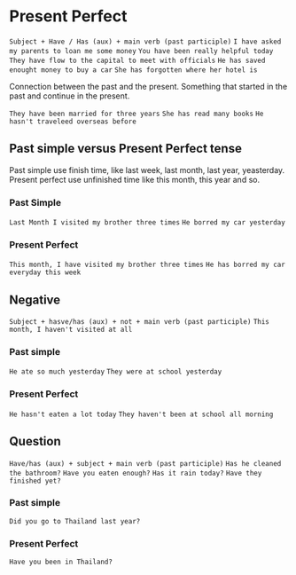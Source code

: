 # Present Perfect

```Subject + Have / Has (aux) + main verb (past participle)```
```I have asked my parents to loan me some money```
```You have been really helpful today```
```They have flow to the capital to meet with officials```
```He has saved enought money to buy a car```
```She has forgotten where her hotel is```

Connection between the past and the present.
Something that started in the past and continue in the present.

```They have been married for three years```
```She has read many books```
```He hasn't traveleed overseas before```

## Past simple versus Present Perfect tense

Past simple use finish time, like last week, last month, last year, yeasterday.
Present perfect use unfinished time like this month, this year and so.

### Past Simple
```Last Month I visited my brother three times```
```He borred my car yesterday```
### Present Perfect
```This month, I have visited my brother three times```
```He has borred my car everyday this week```

## Negative
```Subject + hasve/has (aux) + not + main verb (past participle)```
```This month, I haven't visited at all```

### Past simple
```He ate so much yesterday```
```They were at school yesterday```
### Present Perfect
```He hasn't eaten a lot today```
```They haven't been at school all morning```

## Question

```Have/has (aux) + subject + main verb (past participle)```
```Has he cleaned the bathroom?```
```Have you eaten enough?```
```Has it rain today?```
```Have they finished yet?```

### Past simple
```Did you go to Thailand last year?```
### Present Perfect
```Have you been in Thailand?```
